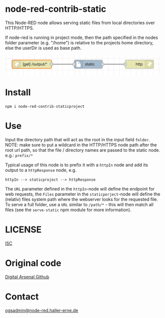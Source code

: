 # node-red-contrib-static

This Node-RED node allows serving static files from local directories over HTTP/HTTPS.

If node-red is running in project mode, then the path specified in the nodes folder parameter (e.g. "/home") 
is relative to the projects home directory, else the userDir is used as base path.

![flow](flow.png)

# Install

`npm i node-red-contrib-staticproject`

# Use

Input the directory path that will act as the root in the input field `folder`. NOTE: make sure to put a wildcard in the HTTP/HTTPS node path after the root url path, so that the file / directory names are passed to the static node. e.g.: `prefix/*`

Typical usage of this node is to prefix it with a `httpIn` node and add its output to a `httpResponse` node, e.g.

	httpIn --> staticproject --> httpResponse
	
The `URL` parameter defined in the `httpIn`-node will define the endpoint for web requests, the `Files` parameter 
in the `staticporject`-node will define the (relativ) files system path where the webserver looks for the requested
file. To serve a full folder, use a `URL` similar to `/path/*` - this will then match all files (see the `serve-static` npm 
module for more information).

# LICENSE

[ISC](https://opensource.org/licenses/ISC)

# Original code

[Digital Arsenal Github](https://github.com/DigitalArsenal/node-red-contrib-static)

# Contact

[ogsadmin@node-red.haller-erne.de](mailto:ogsadmin@node-red.haller-erne.de)